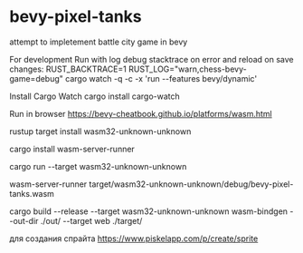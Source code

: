 # bevy-pixel-tanks
attempt to impletement battle city game in bevy

For development
Run with log debug stacktrace on error and reload on save changes:
RUST_BACKTRACE=1 RUST_LOG="warn,chess-bevy-game=debug"  cargo watch -q -c -x 'run --features bevy/dynamic'

Install Cargo Watch
cargo install cargo-watch

Run in browser
https://bevy-cheatbook.github.io/platforms/wasm.html

rustup target install wasm32-unknown-unknown

cargo install wasm-server-runner

cargo run --target wasm32-unknown-unknown

wasm-server-runner target/wasm32-unknown-unknown/debug/bevy-pixel-tanks.wasm


cargo build --release --target wasm32-unknown-unknown
wasm-bindgen --out-dir ./out/ --target web ./target/

для создания спрайта 
https://www.piskelapp.com/p/create/sprite